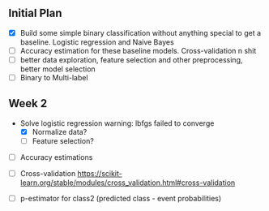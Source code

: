 ## Initial Plan

- [x] Build some simple binary classification without anything special to get a baseline. Logistic regression and Naive Bayes
- [ ] Accuracy estimation for these baseline models. Cross-validation n shit
- [ ] better data exploration, feature selection and other preprocessing, better model selection
- [ ] Binary to Multi-label

## Week 2

* Solve logistic regression warning: lbfgs failed to converge
	- [x] Normalize data?
	- [ ] Feature selection?

- [ ] Accuracy estimations
- [ ] Cross-validation https://scikit-learn.org/stable/modules/cross_validation.html#cross-validation
- [ ] p-estimator for class2 (predicted class - event probabilities)


